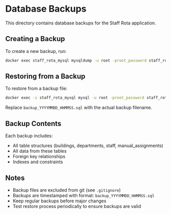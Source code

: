 # Database Backups

This directory contains database backups for the Staff Rota application.

## Creating a Backup

To create a new backup, run:

```bash
docker exec staff_rota_mysql mysqldump -u root -proot_password staff_rota > database/backups/backup_$(date +%Y%m%d_%H%M%S).sql
```

## Restoring from a Backup

To restore from a backup file:

```bash
docker exec -i staff_rota_mysql mysql -u root -proot_password staff_rota < database/backups/backup_YYYYMMDD_HHMMSS.sql
```

Replace `backup_YYYYMMDD_HHMMSS.sql` with the actual backup filename.

## Backup Contents

Each backup includes:
- All table structures (buildings, departments, staff, manual_assignments)
- All data from these tables
- Foreign key relationships
- Indexes and constraints

## Notes

- Backup files are excluded from git (see `.gitignore`)
- Backups are timestamped with format: `backup_YYYYMMDD_HHMMSS.sql`
- Keep regular backups before major changes
- Test restore process periodically to ensure backups are valid

